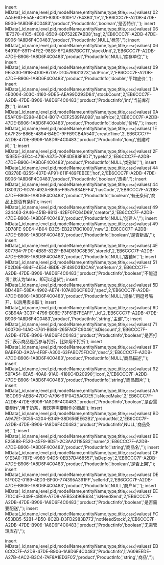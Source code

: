 



insert MData(_id,name,level,pid,modelName,entityName,type,title,`desc`)values('02AA5E6D-E5AE-4C91-8300-300F177F43B0','te',2,'EB6CCC7F-A2DB-47DE-B906-1A8D6F4C0483','product','ProductInfo','boolean','是否特价','');
insert MData(_id,name,level,pid,modelName,entityName,type,title,`desc`)values('061E7370-41C5-4E09-85D9-8D7522E7ABB8','tag',2,'EB6CCC7F-A2DB-47DE-B906-1A8D6F4C0483','product','ProductInfo',NULL,'标签','');
insert MData(_id,name,level,pid,modelName,entityName,type,title,`desc`)values('0654910F-8911-4FE2-98E8-6F2A687BCC11','stockUnit',2,'EB6CCC7F-A2DB-47DE-B906-1A8D6F4C0483','product','ProductInfo',NULL,'库存单位','');
insert MData(_id,name,level,pid,modelName,entityName,type,title,`desc`)values('099E5330-191B-4100-B7DA-D10579631323','oldPrice',2,'EB6CCC7F-A2DB-47DE-B906-1A8D6F4C0483','product','ProductInfo','double','平均底价','');
insert MData(_id,name,level,pid,modelName,entityName,type,title,`desc`)values('0A4E0004-303C-4160-9DE5-AEA99D293D84','stockCount',2,'EB6CCC7F-A2DB-47DE-B906-1A8D6F4C0483','product','ProductInfo','int','当前库存数','');
insert MData(_id,name,level,pid,modelName,entityName,type,title,`desc`)values('0AE5AFC9-E298-4BC4-B017-CEF2539FA098','salePrice',2,'EB6CCC7F-A2DB-47DE-B906-1A8D6F4C0483','product','ProductInfo','double','价格','');
insert MData(_id,name,level,pid,modelName,entityName,type,title,`desc`)values('1EEA7F25-B86E-4894-B4EC-9FFB9CB4A540','createTime',2,'EB6CCC7F-A2DB-47DE-B906-1A8D6F4C0483','product','ProductInfo','long','创建时间','');
insert MData(_id,name,level,pid,modelName,entityName,type,title,`desc`)values('2F15BE5E-3EC4-4716-A375-70F4DE88F8D7','typeId',2,'EB6CCC7F-A2DB-47DE-B906-1A8D6F4C0483','product','ProductInfo',NULL,'类别Id','');
insert MData(_id,name,level,pid,modelName,entityName,type,title,`desc`)values('44CB278E-B255-407E-AF91-611F489FEBEE','hot',2,'EB6CCC7F-A2DB-47DE-B906-1A8D6F4C0483','product','ProductInfo','boolean','热卖','');
insert MData(_id,name,level,pid,modelName,entityName,type,title,`desc`)values('44D8032C-9D7A-492A-B695-F9575B34EFF4','hasCode',2,'EB6CCC7F-A2DB-47DE-B906-1A8D6F4C0483','product','ProductInfo','boolean','有无条码','商品上是否有条码');
insert MData(_id,name,level,pid,modelName,entityName,type,title,`desc`)values('49324463-2A46-451B-9813-42EF0FC64D69','creator',2,'EB6CCC7F-A2DB-47DE-B906-1A8D6F4C0483','product','ProductInfo',NULL,'创建人','');
insert MData(_id,name,level,pid,modelName,entityName,type,title,`desc`)values('493D78FE-9DE4-4B04-B3E5-EB2217BC1000','new',2,'EB6CCC7F-A2DB-47DE-B906-1A8D6F4C0483','product','ProductInfo','boolean','是否新品','');
insert MData(_id,name,level,pid,modelName,entityName,type,title,`desc`)values('4E8077B4-7FD0-4B89-822F-B94D819C8E36','storeId',2,'EB6CCC7F-A2DB-47DE-B906-1A8D6F4C0483','product','ProductInfo',NULL,'店铺Id','');
insert MData(_id,name,level,pid,modelName,entityName,type,title,`desc`)values('51F02D6E-694F-4E54-8BDE-2F489D31DCA8','notReturn',2,'EB6CCC7F-A2DB-47DE-B906-1A8D6F4C0483','product','ProductInfo','boolean','不能退货','默认为false，即可以退货');
insert MData(_id,name,level,pid,modelName,entityName,type,title,`desc`)values('5DBD44BF-58EA-4902-AE74-107A0D6CF8D3','spec',2,'EB6CCC7F-A2DB-47DE-B906-1A8D6F4C0483','product','ProductInfo',NULL,'规格','用逗号隔开，以后用表关联');
insert MData(_id,name,level,pid,modelName,entityName,type,title,`desc`)values('6DC3B94A-3C37-4796-B08E-73F61B7FEAFF','_id',2,'EB6CCC7F-A2DB-47DE-B906-1A8D6F4C0483','product','ProductInfo','string','主键','');
insert MData(_id,name,level,pid,modelName,entityName,type,title,`desc`)values('71600706-14AC-4761-B689-265FACFC9046','isDiscount',2,'EB6CCC7F-A2DB-47DE-B906-1A8D6F4C0483','product','ProductInfo','boolean','是否打折','表示商品是否参与打折，比如烟不打折');
insert MData(_id,name,level,pid,modelName,entityName,type,title,`desc`)values('87BABF6D-3A2A-4FBF-A300-63FABD75FDC8','desc',2,'EB6CCC7F-A2DB-47DE-B906-1A8D6F4C0483','product','ProductInfo',NULL,'商品描述','');
insert MData(_id,name,level,pid,modelName,entityName,type,title,`desc`)values('9259FA54-6EA5-40A8-91A0-4186C4D20990','icon',2,'EB6CCC7F-A2DB-47DE-B906-1A8D6F4C0483','product','ProductInfo','string','商品图片','');
insert MData(_id,name,level,pid,modelName,entityName,type,title,`desc`)values('AA18CD93-AEB8-47DC-A796-91F0425ACDE5','isNeedMake',2,'EB6CCC7F-A2DB-47DE-B906-1A8D6F4C0483','product','ProductInfo','boolean','是否需要制作','用于奶茶，餐饮等需要制作的商品');
insert MData(_id,name,level,pid,modelName,entityName,type,title,`desc`)values('BDA9A7E1-3C55-4204-B349-38D656EE62B2','productNo',2,'EB6CCC7F-A2DB-47DE-B906-1A8D6F4C0483','product','ProductInfo',NULL,'商品条码','');
insert MData(_id,name,level,pid,modelName,entityName,type,title,`desc`)values('BEE25888-F520-45F9-9DE1-2C3AA2118583','name',2,'EB6CCC7F-A2DB-47DE-B906-1A8D6F4C0483','product','ProductInfo','string','商品名','');
insert MData(_id,name,level,pid,modelName,entityName,type,title,`desc`)values('CF91E3A0-787E-4988-94D5-0EB37D468557','isDeploy',2,'EB6CCC7F-A2DB-47DE-B906-1A8D6F4C0483','product','ProductInfo','boolean','是否上架','');
insert MData(_id,name,level,pid,modelName,entityName,type,title,`desc`)values('DE51F0C2-0169-4ED3-BF00-774395A391FF','sellerId',2,'EB6CCC7F-A2DB-47DE-B906-1A8D6F4C0483','product','ProductInfo',NULL,'商户Id','');
insert MData(_id,name,level,pid,modelName,entityName,type,title,`desc`)values('EE71DC4F-349F-4B0A-A7D8-AEB53496B634','isNeedSend',2,'EB6CCC7F-A2DB-47DE-B906-1A8D6F4C0483','product','ProductInfo','boolean','是否需要配送','');
insert MData(_id,name,level,pid,modelName,entityName,type,title,`desc`)values('FC653DB5-52B1-4B50-8C2B-D3FD2983B773','notNeedStock',2,'EB6CCC7F-A2DB-47DE-B906-1A8D6F4C0483','product','ProductInfo','boolean','无需管理库存','');

insert MData(_id,name,level,pid,modelName,entityName,type,title,`desc`)values('EB6CCC7F-A2DB-47DE-B906-1A8D6F4C0483','ProductInfo',1,'A609EEDE-A27B-4AC2-B3C4-7AF8A1ED3F05','product','ProductInfo','string','商品','');
